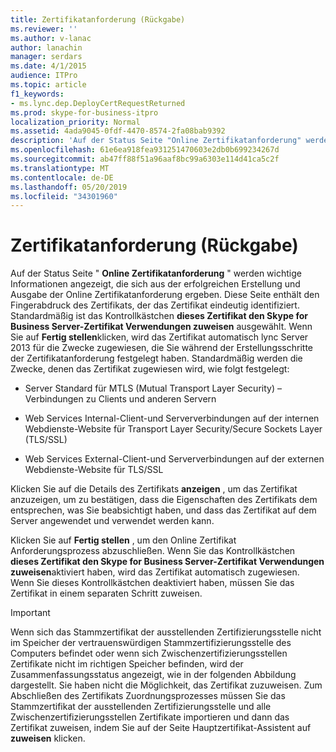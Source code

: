 ```yaml
---
title: Zertifikatanforderung (Rückgabe)
ms.reviewer: ''
ms.author: v-lanac
author: lanachin
manager: serdars
ms.date: 4/1/2015
audience: ITPro
ms.topic: article
f1_keywords:
- ms.lync.dep.DeployCertRequestReturned
ms.prod: skype-for-business-itpro
localization_priority: Normal
ms.assetid: 4ada9045-0fdf-4470-8574-2fa08bab9392
description: 'Auf der Status Seite "Online Zertifikatanforderung" werden wichtige Informationen angezeigt, die sich aus der erfolgreichen Erstellung und Ausgabe der Online Zertifikatanforderung ergeben. Diese Seite enthält den Fingerabdruck des Zertifikats, der das Zertifikat eindeutig identifiziert. Standardmäßig ist das Kontrollkästchen Dieses Zertifikat den Skype for Business Server-Zertifikat Verwendungen zuweisen ausgewählt. Wenn Sie auf Fertig stellen klicken, wird das Zertifikat automatisch lync Server 2013 für die Zwecke zugewiesen, die Sie während der Erstellungsschritte der Zertifikatanforderung festgelegt haben. Standardmäßig werden die Zwecke, denen das Zertifikat zugewiesen wird, wie folgt festgelegt:'
ms.openlocfilehash: 61e6ea918fea931251470603e2db0b699234267d
ms.sourcegitcommit: ab47ff88f51a96aaf8bc99a6303e114d41ca5c2f
ms.translationtype: MT
ms.contentlocale: de-DE
ms.lasthandoff: 05/20/2019
ms.locfileid: "34301960"
---
```

# <a name="certificate-request-returned"></a>Zertifikatanforderung (Rückgabe)
 
Auf der Status Seite " **Online Zertifikatanforderung** " werden wichtige Informationen angezeigt, die sich aus der erfolgreichen Erstellung und Ausgabe der Online Zertifikatanforderung ergeben. Diese Seite enthält den Fingerabdruck des Zertifikats, der das Zertifikat eindeutig identifiziert. Standardmäßig ist das Kontrollkästchen **dieses Zertifikat den Skype for Business Server-Zertifikat Verwendungen zuweisen** ausgewählt. Wenn Sie auf **Fertig stellen**klicken, wird das Zertifikat automatisch lync Server 2013 für die Zwecke zugewiesen, die Sie während der Erstellungsschritte der Zertifikatanforderung festgelegt haben. Standardmäßig werden die Zwecke, denen das Zertifikat zugewiesen wird, wie folgt festgelegt:
  
- Server Standard für MTLS (Mutual Transport Layer Security) – Verbindungen zu Clients und anderen Servern
    
- Web Services Internal-Client-und Serververbindungen auf der internen Webdienste-Website für Transport Layer Security/Secure Sockets Layer (TLS/SSL)
    
- Web Services External-Client-und Serververbindungen auf der externen Webdienste-Website für TLS/SSL
    
Klicken Sie auf die Details des Zertifikats **anzeigen** , um das Zertifikat anzuzeigen, um zu bestätigen, dass die Eigenschaften des Zertifikats dem entsprechen, was Sie beabsichtigt haben, und dass das Zertifikat auf dem Server angewendet und verwendet werden kann.
  
Klicken Sie auf **Fertig stellen** , um den Online Zertifikat Anforderungsprozess abzuschließen. Wenn Sie das Kontrollkästchen **dieses Zertifikat den Skype for Business Server-Zertifikat Verwendungen zuweisen**aktiviert haben, wird das Zertifikat automatisch zugewiesen. Wenn Sie dieses Kontrollkästchen deaktiviert haben, müssen Sie das Zertifikat in einem separaten Schritt zuweisen. 
  
> [!IMPORTANT]
> Wenn sich das Stammzertifikat der ausstellenden Zertifizierungsstelle nicht im Speicher der vertrauenswürdigen Stammzertifizierungsstelle des Computers befindet oder wenn sich Zwischenzertifizierungsstellen Zertifikate nicht im richtigen Speicher befinden, wird der Zusammenfassungsstatus angezeigt, wie in der folgenden Abbildung dargestellt. Sie haben nicht die Möglichkeit, das Zertifikat zuzuweisen. Zum Abschließen des Zertifikats Zuordnungsprozesses müssen Sie das Stammzertifikat der ausstellenden Zertifizierungsstelle und alle Zwischenzertifizierungsstellen Zertifikate importieren und dann das Zertifikat zuweisen, indem Sie auf der Seite Hauptzertifikat-Assistent auf **zuweisen** klicken.
  

